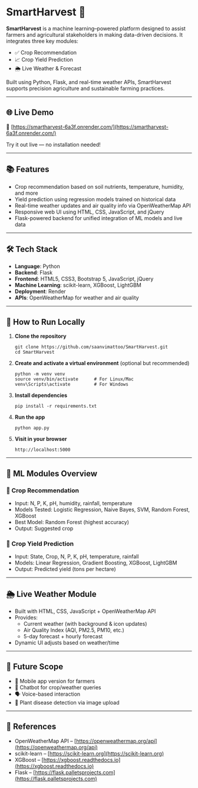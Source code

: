 # SmartHarvest 🌾

**SmartHarvest** is a machine learning–powered platform designed to assist farmers and agricultural stakeholders in making data-driven decisions. It integrates three key modules:

- ✅ Crop Recommendation  
- 📈 Crop Yield Prediction  
- 🌦️ Live Weather & Forecast  

Built using Python, Flask, and real-time weather APIs, SmartHarvest supports precision agriculture and sustainable farming practices.

---

## 🌐 Live Demo

🔗 [https://smartharvest-6a3f.onrender.com/](https://smartharvest-6a3f.onrender.com/)

Try it out live — no installation needed!

---

## 📚 Features

- Crop recommendation based on soil nutrients, temperature, humidity, and more
- Yield prediction using regression models trained on historical data
- Real-time weather updates and air quality info via OpenWeatherMap API
- Responsive web UI using HTML, CSS, JavaScript, and jQuery
- Flask-powered backend for unified integration of ML models and live data

---

## 🛠️ Tech Stack

- **Language**: Python  
- **Backend**: Flask  
- **Frontend**: HTML5, CSS3, Bootstrap 5, JavaScript, jQuery  
- **Machine Learning**: scikit-learn, XGBoost, LightGBM  
- **Deployment**: Render  
- **APIs**: OpenWeatherMap for weather and air quality  

---

## 🚀 How to Run Locally

1. **Clone the repository**

    ```
    git clone https://github.com/saanvimattoo/SmartHarvest.git
    cd SmartHarvest
    ```

2. **Create and activate a virtual environment** (optional but recommended)

    ```
    python -m venv venv
    source venv/bin/activate      # For Linux/Mac
    venv\Scripts\activate         # For Windows
    ```

3. **Install dependencies**

    ```
    pip install -r requirements.txt
    ```

4. **Run the app**

    ```
    python app.py
    ```

5. **Visit in your browser**

    ```
    http://localhost:5000
    ```

---

## 🧠 ML Modules Overview

### 🌱 Crop Recommendation

- Input: N, P, K, pH, humidity, rainfall, temperature
- Models Tested: Logistic Regression, Naive Bayes, SVM, Random Forest, XGBoost
- Best Model: Random Forest (highest accuracy)
- Output: Suggested crop

### 🌾 Crop Yield Prediction

- Input: State, Crop, N, P, K, pH, temperature, rainfall
- Models: Linear Regression, Gradient Boosting, XGBoost, LightGBM
- Output: Predicted yield (tons per hectare)

---

## 🌦️ Live Weather Module

- Built with HTML, CSS, JavaScript + OpenWeatherMap API
- Provides:
  - Current weather (with background & icon updates)
  - Air Quality Index (AQI, PM2.5, PM10, etc.)
  - 5-day forecast + hourly forecast
- Dynamic UI adjusts based on weather/time

---

## 🌱 Future Scope

- 📱 Mobile app version for farmers
- 🤖 Chatbot for crop/weather queries
- 🗣️ Voice-based interaction
- 🌿 Plant disease detection via image upload

---

## 📄 References

- OpenWeatherMap API – [https://openweathermap.org/api](https://openweathermap.org/api)  
- scikit-learn – [https://scikit-learn.org](https://scikit-learn.org)  
- XGBoost – [https://xgboost.readthedocs.io](https://xgboost.readthedocs.io)  
- Flask – [https://flask.palletsprojects.com](https://flask.palletsprojects.com)  

